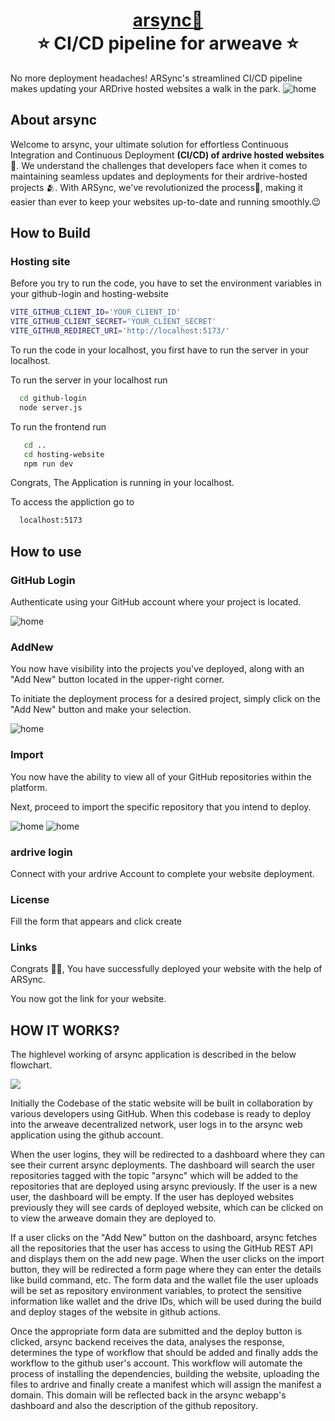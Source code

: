 <h1 align="center" style="border-bottom: none">
    <b>
        <a href="https://arsync.vercel.app/">arsync🚀</a><br>
    </b>
    ⭐️  CI/CD pipeline for arweave  ⭐️ <br>
</h1>

No more deployment headaches! ARSync's streamlined CI/CD pipeline makes updating your ARDrive hosted websites a walk in the park.
![home](https://raw.githubusercontent.com/jashwanth0712/arweave-hackathon/main/images/home.png)
## About arsync
Welcome to arsync, your ultimate solution for effortless Continuous Integration and Continuous Deployment **(CI/CD) of ardrive hosted websites**🤯. We understand the challenges that developers face when it comes to maintaining seamless updates and deployments for their ardrive-hosted projects 🫂. With ARSync, we've revolutionized the process🤩, making it easier than ever to keep your websites up-to-date and running smoothly.😉

## How to Build

### Hosting site

Before you try to run the code, you have to set the environment variables in your github-login and hosting-website

```bash
VITE_GITHUB_CLIENT_ID='YOUR_CLIENT_ID'
VITE_GITHUB_CLIENT_SECRET='YOUR_CLIENT_SECRET'
VITE_GITHUB_REDIRECT_URI='http://localhost:5173/'
```

To run the code in your localhost, you first have to run the server in your localhost.

To run the server in your localhost run

```bash
  cd github-login
  node server.js
```

To run the frontend run

```bash
   cd ..
   cd hosting-website
   npm run dev
```

Congrats, The Application is running in your localhost.

To access the appliction go to 

```bash
  localhost:5173
```

## How to use

### GitHub Login

Authenticate using your GitHub account where your project is located.

![home](https://github.com/malviyaHimanshu/arweave-hackathon/blob/main/images/Github_login.jpg)

### AddNew
You now have visibility into the projects you've deployed, along with an "Add New" button located in the upper-right corner.

To initiate the deployment process for a desired project, simply click on the "Add New" button and make your selection.

![home](https://github.com/malviyaHimanshu/arweave-hackathon/blob/main/images/Add_new.PNG)

### Import
You now have the ability to view all of your GitHub repositories within the platform.

Next, proceed to import the specific repository that you intend to deploy.

![home](https://github.com/malviyaHimanshu/arweave-hackathon/blob/main/images/Import.PNG)
![home](https://github.com/malviyaHimanshu/arweave-hackathon/blob/main/images/Deploy.PNG)

### ardrive login

Connect with your ardrive Account to complete your website deployment.

### License

Fill the form that appears and click create

### Links

Congrats 🥳🥳, You have successfully deployed your website with the help of ARSync.

You now got the link for your website.


## HOW IT WORKS?

The highlevel working of arsync application  is described in the below flowchart.

![](./flowchart.jpeg)

Initially the Codebase of the static website will be built in collaboration by various developers using GitHub. When this codebase  is ready to deploy into the arweave decentralized network, user logs in to the arsync web application using the github account.

When the user logins, they will be redirected to a dashboard where they can see their current arsync deployments. The dashboard will search the user repositories tagged with the topic "arsync" which will be added to the repositories that are deployed using arsync previously. If the user is a new user, the dashboard will be empty. If the user has deployed websites previously they will see cards of deployed website, which can be clicked on to view the arweave domain they are deployed to.

If a user clicks on the "Add New" button on the dashboard, arsync fetches all the repositories that the user has access to using the GitHub REST API and displays them on the add new page. When the user clicks on the import button, they will be redirected a form page where they can enter the details like build command, etc. The form data and the wallet file the user uploads will be set as repository environment variables, to protect the sensitive information like wallet and the drive IDs, which will be used during the build and deploy stages of the website in github actions.

Once the appropriate form data are submitted and the deploy button is clicked, arsync backend receives the data, analyses the response, determines the type of workflow that should be added and finally adds the workflow to the github user's account. This workflow will automate the process of installing the dependencies, building the website, uploading the files to ardrive and finally create a manifest which will assign the manifest a domain. This domain will be reflected back in the arsync webapp's dashboard and also the description of the github repository.


